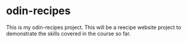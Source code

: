 # odin-recipes 
This is my odin-recipes project. This will be a reecipe website project to demonstrate
the skills covered in the course so far.
